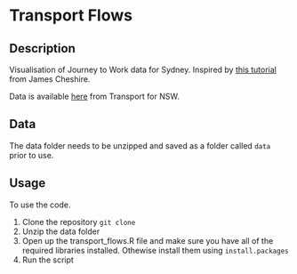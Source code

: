 # Transport Flows

## Description

Visualisation of Journey to Work data for Sydney. Inspired by [this tutorial](http://spatial.ly/2015/03/mapping-flows/) from James Cheshire.

Data is available [here](https://opendata.transport.nsw.gov.au/dataset/journey-work-jtw-2011) from Transport for NSW.

## Data
The data folder needs to be unzipped and saved as a folder called `data` prior to use.

## Usage
To use the code.

1. Clone the repository `git clone`
2. Unzip the data folder
3. Open up the transport_flows.R file and make sure you have all of the required libraries installed. Othewise install them using `install.packages`
4. Run the script
